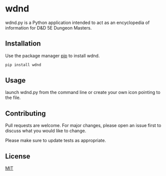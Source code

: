 # wdnd

wdnd.py is a Python application intended to act as an encyclopedia of 
information for D&D 5E Dungeon Masters.

## Installation

Use the package manager [pip](https://pip.pypa.io/en/stable/) to install wdnd.

```bash
pip install wdnd
```

## Usage

launch wdnd.py from the command line or create your own icon pointing to the 
file.


## Contributing

Pull requests are welcome. For major changes, please open an issue first
to discuss what you would like to change.

Please make sure to update tests as appropriate.

## License

[MIT](https://choosealicense.com/licenses/mit/)
